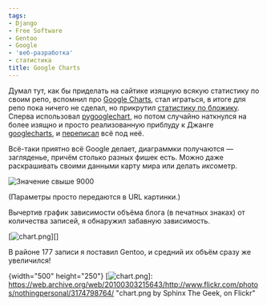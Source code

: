 ```yaml
---
tags:
- Django
- Free Software
- Gentoo
- Google
- 'веб-разработка'
- статистика
title: Google Charts
---
```


Думал тут, как бы приделать на сайтике изящную всякую статистику по
своим репо, вспомнил про [Google Charts][], стал играться, в итоге для
репо пока ничего не сделал, но прикрутил [статистику по бложику][].
Сперва использовал [pygooglechart][], но потом случайно наткнулся на
более изящно и просто реализованную приблуду к Джанге [googlecharts][],
и [переписал][] всё под неё.

Всё-таки приятно всё Google делает, диаграммки получаются — загляденье,
причём столько разных фишек есть. Можно даже раскрашивать своими данными
карту мира или делать *икс*ометр.

![Значение свыше 9000][]

(Параметры просто передаются в URL картинки.)

Вычертив график зависимости объёма блога (в печатных знаках) от
количества записей, я обнаружил забавную зависимость.

[![chart.png][]][]

В районе 177 записи я поставил Gentoo, и средний их объём сразу же
увеличился!

  [Google Charts]: https://web.archive.org/web/20100303215643/http://code.google.com/intl/en/apis/chart/
  [статистику по бложику]: /web/20100303215643/http://sphinx.net.ru:80/blog/stats/
  [pygooglechart]: https://web.archive.org/web/20100303215643/http://pygooglechart.slowchop.com/
  [googlecharts]: https://web.archive.org/web/20100303215643/http://github.org/jacobian.org/django-googlecharts/
  [переписал]: https://web.archive.org/web/20100303215643/http://sphinx.net.ru/hg/dima-blog/file/1ff247e340f6/stats/templates/blog_stats.html
  [Значение свыше 9000]: https://web.archive.org/web/20100303215643im_/http://chart.apis.google.com/chart?chs=200x125&amp;cht=gom&amp;chd=t:70&amp;chco=FF0000,0000FF&amp;chl=9000
  [chart.png]: https://web.archive.org/web/20100303215643im_/http://farm4.static.flickr.com/3092/3174798764_a49806aa6e.jpg
  {width="500" height="250"}
  [![chart.png][]]: https://web.archive.org/web/20100303215643/http://www.flickr.com/photos/nothingpersonal/3174798764/
    "chart.png by Sphinx The Geek, on Flickr"